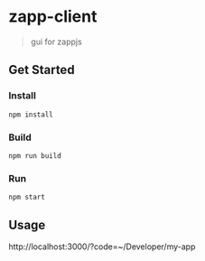 # zapp-client

> gui for zappjs

## Get Started

### Install

```
npm install
```

### Build

```
npm run build
```

### Run

```
npm start
```

## Usage

http://localhost:3000/?code=~/Developer/my-app